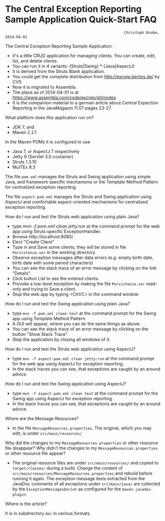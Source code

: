 The Central Exception Reporting Sample Application Quick-Start FAQ
===========================================

                                                          Christoph Knabe, 2014-04-01
                                                          
The Central Exception Reporting Sample Application.

- It's a little CRUD application for managing clients. You can create, edit, list, and delete clients.
- You can run it in 4 variants:  {Struts|Swing} * {Java|AspectJ}
- It is derived from the Struts Blank application.
- You could get the complete distribution from http://excrep.berlios.de/ by CVS
- Now it is migrated to Assembla.
- The place as of 2014-04-01 is at https://www.assembla.com/code/excrep/git/nodes
- It is the companion material to a german article about Central Expection Reporting in the JavaMagazin 11.07 pages 23-27.

What platform does this application run on?

- JDK 7, and
- Maven 2.2.1

In the Maven POMs it is configured to use

- Java 7, or AspectJ 7 respectively
- Jetty 9 (Servlet 3.0 container)
- Struts 1.3.10
- MulTEx 8.3

The file `pom.xml` manages the Struts and Swing application using simple Java, 
and framework specific mechanisms or the Template Method Pattern for centralized exception reporting. 

The file `aspect-pom.xml` manages the Struts and Swing application using AspectJ
and comfortable aspect-oriented mechanisms for centralized exception reporting. 

How do I run and test the Struts web application using plain Java? 

- type   _mvn -f pom.xml clean jetty:run_   at the command prompt for the web app using Struts specific ExceptionHandler.
- Browse  http://localhost:8080/
- Elect "Create Client"
- Type in and Save some clients, they will be stored in file  `Persistence.ser`  in the working directory
- Observe exception messages after data errors (e.g. empty birth date, birth date with some period characters)
- You can see the stack trace of an error message by clicking on the link "Details".
- Click button List to see the entered clients.
- Provoke a low-level exception by making the file  `Persistence.ser`  read-only and trying to Save a client.
- Stop the web app by typing &lt;Ctrl/C&gt; in the command window.

How do I run and test the Swing application using plain Java?

- type   `mvn -f pom.xml clean test`   at the command prompt for the Swing app using Template Method Pattern.
- A GUI will appear, where you can do the same things as above.
- You can see the stack trace of an error message by clicking on the button "Show Stack Trace".
- Stop the application by closing all windows of it.

How do I run and test the Struts web application using AspectJ? 

- type   `mvn -f aspect-pom.xml clean jetty:run`   at the command prompt for the web app using AspectJ for exception reporting.
- In the stack traces you can see, that exceptions are caught by an around advice.


How do I run and test the Swing application using AspectJ? 

- type   `mvn -f aspect-pom.xml clean test`   at the command prompt for the Swing app using AspectJ for exception reporting.
- In the stack traces you can see, that exceptions are caught by an around advice.


Where are the Message Resources?

- In the file `MessageResources.properties`. The original, which you may edit, is under `src/main/resources/`

Why did the changes to my  `MessageResources.properties`  or other resource file disappear?
Why didn't the changes to my  `MessageResources.properties`  or other resource file appear?

- The original resource files are under  `src/main/resources/`  and copied to  `target/classes/`  during a build. 
  Change the content of `src/main/resources/MessageResources.properties` and rebuild before running it again.
  The exception message texts extracted from the JavaDoc comments of all exceptions under `src/main/java/`
  are collected by the  `ExceptionMessagesDoclet`  as configured for the `maven-javadoc-plugin`.
  
Where is the article?

It is in subdirectory `doc` in various formats.


